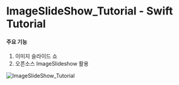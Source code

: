 # ImageSlideShow_Tutorial - Swift Tutorial


#### 주요 기능
1. 이미지 슬라이드 쇼
2. 오픈소스 ImageSlideshow 활용

![ImageSlideShow_Tutorial](https://user-images.githubusercontent.com/57958360/139799313-bad7a7da-46e4-45d8-ad36-7f5d4486daa6.gif)
